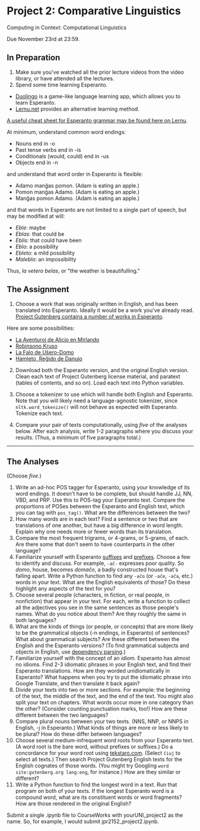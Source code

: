# Project 2: Comparative Linguistics

Computing in Context: Computational Linguistics

Due November 23rd at 23:59.

## In Preparation

1. Make sure you've watched all the prior lecture videos from the video library, or have attended all the lectures.
2. Spend some time learning Esperanto. 

 - [Duolingo](https://www.duolingo.com/) is a game-like language learning app, which allows you to learn Esperanto. 
 - [Lernu.net](https://lernu.net/en/kurso/nakamura) provides an alternative learning method. 

[A useful cheat sheet for Esperanto grammar may be found here on Lernu](https://lernu.net/en/gramatiko). 

At minimum, understand common word endings: 

 - Nouns end in -o 
 - Past tense verbs end in -is
 - Conditionals (would, could) end in -us
 - Objects end in -n

and understand that word order in Esperanto is flexible: 

 - Adamo manĝas pomon. (Adam is eating an apple.)
 - Pomon manĝas Adamo. (Adam is eating an apple.)
 - Manĝas pomon Adamo. (Adam is eating an apple.)
 
and that words in Esperanto are not limited to a single part of speech, but may be modified at will: 

- _Eble_: maybe
- _Eblas_: that could be
- _Eblis_: that could have been
- _Eblo_: a possibility
- _Ebleto_: a mild possibility
- _Maleblo_: an impossibility

Thus, _la vetero belas_, or "the weather is beautifulling." 

## The Assignment

1. Choose a work that was originally written in English, and has been translated into Esperanto. Ideally it would be a work you've already read. [Project Gutenberg contains a number of works in Esperanto](http://www.gutenberg.org/browse/languages/eo). 

Here are some possibilities: 

 - [La Aventuroj de Alicio en Mirlando](http://www.gutenberg.org/ebooks/17482)
 - [Robinsono Kruso](http://www.gutenberg.org/ebooks/11511)
 - [La Falo de Uŝero-Domo](http://www.gutenberg.org/ebooks/17425)
 - [Hamleto, Reĝido de Danujo](http://www.gutenberg.org/ebooks/37279)

2. Download both the Esperanto version, and the original English version. Clean each text of Project Gutenberg license material, and paratext (tables of contents, and so on). Load each text into Python variables. 

3. Choose a tokenizer to use which will handle both English and Esperanto. Note that you will likely need a language-agnostic tokenizer, since `nltk.word_tokenize()` will not behave as expected with Esperanto. Tokenize each text.

4. Compare your pair of texts computationally, using *five* of the analyses below. After each analysis, write 1-2 paragraphs where you discuss your results. (Thus, a minimum of five paragraphs total.)

--- 

## The Analyses

(Choose *five*.)

1. Write an ad-hoc POS tagger for Esperanto, using your knowledge of its word endings. It doesn't have to be complete, but should handle JJ, NN, VBD, and PRP. Use this to POS-tag your Esperanto text. Compare the proportions of POSes between the Esperanto and English text, which you can tag with `pos_tag()`. What are the differences between the two? 
2. How many words are in each text? Find a sentence or two that are translations of one another, but have a big difference in word length. Explain why one needs more or fewer words than its translation.
3. Compare the most frequent trigrams, or 4-grams, or 5-grams, of each. Are there some that don't seem to have counterparts in the other language? 
4. Familiarize yourself with Esperanto [suffixes](https://lernu.net/en/gramatiko/sufiksoj) and  [prefixes](https://lernu.net/en/gramatiko/prefiksoj). Choose a few to identify and discuss. For example, `-aĉ-` expresses poor quality. So _domo_, house, becomes _domaĉo_, a badly constructed house that's falling apart. Write a Python function to find any `-aĉo` (or `-aĉe`, `-aĉa`, etc.) words in your text. What are the English equivalents of those? Do these highlight any aspects of the text for you?
5. Choose several people (characters, in fiction, or real people, in nonfiction) that appear in your text. For each, write a function to collect all the adjectives you see in the same sentences as those people's names. What do you notice about them? Are they roughly the same in both languages? 
6. What are the kinds of things (or people, or concepts) that are more likely to be the grammatical objects (-n endings, in Esperanto) of sentences? What about grammatical subjects? Are these different between the English and the Esperanto versions? (To find grammatical subjects and objects in English, use [dependency parsing](http://www.nltk.org/book/ch08.html).)
7. Familiarize yourself with the concept of an _idiom_. Esperanto has almost no idioms. Find 2-3 idiomatic phrases in your English text, and find their Esperanto translations. How are they worded unidiomatically in Esperanto? What happens when you try to put the idiomatic phrase into Google Translate, and then translate it back again?
8. Divide your texts into two or more sections. For example: the beginning of the text, the middle of the text, and the end of the text. You might also split your text on chapters. What words occur more in one category than the other? (Consider counting punctuation marks, too!) How are these different between the two languages? 
9. Compare plural nouns between your two texts. (NNS, NNP, or NNPS in English, -j in Esperanto.) What kinds of things are more or less likely to be plural? How do these differ between languages? 
10. Choose several medium-infrequent word roots from your Esperanto text. (A word root is the bare word, without prefixes or suffixes.) Do a concordance for your word root using [tekstaro.com](https://tekstaro.com/). (Select `ĉiuj` to select all texts.) Then search Project Gutenberg English texts for the English cognates of those words. (You might try Googling `word site:gutenberg.org lang:eng`, for instance.) How are they similar or different?
11. Write a Python function to find the longest word in a text. Run that program on both of your texts. If the longest Esperanto word is a compound word, what are its constituent words or word fragments? How are those rendered in the original English?

Submit a single .ipynb file to CourseWorks with yourUNI\_project2 as the name. So, for example, I would submit jpr2152\_project2.ipynb.
